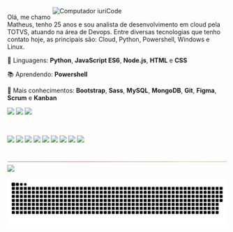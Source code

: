<img src="https://camo.githubusercontent.com/4c8d92806e3c2322a2c390ffa0019c1d6f78a4d82108aa6946863ae362a763c8/68747470733a2f2f69322e77702e636f6d2f616c6c68746163636573732e696e666f2f77702d636f6e74656e742f75706c6f6164732f323031382f30332f70726f6772616d6d696e672e6769663f6669743d313238312532433731362673736c3d31" min-width="400px" max-width="400px" width="400px" align="right" alt="Computador iuriCode">

<p align="left"> 
  Olá, me chamo Matheus, tenho 25 anos e sou analista de desenvolvimento em cloud pela TOTVS, atuando na área de Devops. Entre diversas tecnologias que tenho contato hoje, as principais são: Cloud, Python, Powershell, Windows e Linux.

</p>

<p align="left">
  🦄 Linguagens: <strong>Python</strong>, <strong>JavaScript ES6</strong>, <strong>Node.js</strong>, <strong>HTML</strong> e <strong>CSS</strong>
</p>

<p align="left">
  📚 Aprendendo: <strong>Powershell</strong>
</p>

<p align="left">
  🔧 Mais conhecimentos: <strong>Bootstrap</strong>, <strong>Sass</strong>, <strong>MySQL</strong>, <strong>MongoDB</strong>, <strong>Git</strong>, <strong>Figma</strong>, <strong>Scrum</strong> e <strong>Kanban</strong>
</p>

<p align="left">
  <a href="https://linkedin.com/in/mattborgesdev/" alt="Linkedin">
  <img src="https://img.shields.io/badge/-Linkedin-0e76a8?style=flat-square&logo=Linkedin&logoColor=white" /></a>
  
  <a href="https://instagram.com/devwithmatt/" alt="Instagram">
  <img src="https://img.shields.io/badge/-Instagram-DF0174?style=flat-square&labelColor=DF0174&logo=instagram&logoColor=white"/></a>

  <a href="#" alt="Twitter">
  <img src="https://img.shields.io/badge/-Twitter-1DA1F2?style=flat-square&labelColor=1DA1F2&logo=twitter&logoColor=white"/></a>
</p>  

<br/>

<p>
  <img src="https://cdn.jsdelivr.net/gh/devicons/devicon/icons/html5/html5-original.svg" width="5%" />
  <img src="https://cdn.jsdelivr.net/gh/devicons/devicon/icons/css3/css3-original.svg" width="5%" />
  <img src="https://cdn.jsdelivr.net/gh/devicons/devicon/icons/javascript/javascript-original.svg" width="5%" />
  <img src="https://cdn.jsdelivr.net/gh/devicons/devicon/icons/nodejs/nodejs-original.svg" width="5%" /> 
  <img src="https://cdn.jsdelivr.net/gh/devicons/devicon/icons/mysql/mysql-original.svg" width="5%" /> 
  <img src="https://cdn.jsdelivr.net/gh/devicons/devicon/icons/mongodb/mongodb-original.svg" width="5%" /> 
  <img src="https://cdn.jsdelivr.net/gh/devicons/devicon/icons/sass/sass-original.svg" width="5%" /> 
  <img src="https://cdn.jsdelivr.net/gh/devicons/devicon/icons/bootstrap/bootstrap-original.svg" width="5%" /> 
  <img src="https://cdn.jsdelivr.net/gh/devicons/devicon/icons/figma/figma-original.svg" width="5%" /> 


 </p>

<br/>

<img align="center" src="https://github.com/mattborgesdev/mattborgesdev/blob/main/images/rainbow-line.png">

<br/>

<img align="left"  src="https://github-readme-stats.vercel.app/api/top-langs/?username=mattborgesdev&layout=compact&theme=highcontrast&hide=jupyter%20notebook,html" width="40%" />
     
<br/>

![snake game](https://github.com/mattborgesdev/mattborgesdev/blob/main/animations/github-contribution-grid-snake.svg)


